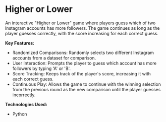 # Higher or Lower
An interactive "Higher or Lower" game where players guess which of two Instagram accounts has more followers. The game continues as long as the player guesses correctly, with the score increasing for each correct guess.

**Key Features:**
* Randomized Comparisons: Randomly selects two different Instagram accounts from a dataset for comparison.
* User Interaction: Prompts the player to guess which account has more followers by typing 'A' or 'B'.
* Score Tracking: Keeps track of the player's score, increasing it with each correct guess.
* Continuous Play: Allows the game to continue with the winning selection from the previous round as the new comparison until the player guesses incorrectly.

**Technologies Used:**
* Python
